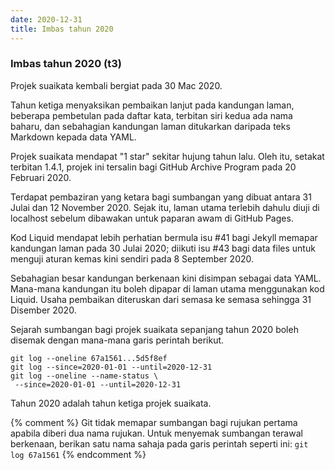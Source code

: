 ```yaml
---
date: 2020-12-31
title: Imbas tahun 2020
---
```


### Imbas tahun 2020 (t3)

Projek suaikata kembali bergiat pada 30 Mac 2020.

Tahun ketiga menyaksikan pembaikan lanjut pada kandungan
laman, beberapa pembetulan pada daftar kata, terbitan siri
kedua ada nama baharu, dan sebahagian kandungan laman
ditukarkan daripada teks Markdown kepada data YAML.

Projek suaikata mendapat "1 star" sekitar hujung tahun lalu.
Oleh itu, setakat terbitan 1.4.1, projek ini tersalin bagi
GitHub Archive Program pada 20 Februari 2020.

Terdapat pembaziran yang ketara bagi sumbangan yang dibuat
antara 31 Julai dan 12 November 2020. Sejak itu, laman utama
terlebih dahulu diuji di localhost sebelum dibawakan untuk
paparan awam di GitHub Pages.

Kod Liquid mendapat lebih perhatian bermula isu #41 bagi
Jekyll memapar kandungan laman pada 30 Julai 2020; diikuti
isu #43 bagi data files untuk menguji aturan kemas kini
sendiri pada 8 September 2020.

Sebahagian besar kandungan berkenaan kini disimpan sebagai
data YAML. Mana-mana kandungan itu boleh dipapar di laman
utama menggunakan kod Liquid. Usaha pembaikan diteruskan
dari semasa ke semasa sehingga 31 Disember 2020.

Sejarah sumbangan bagi projek suaikata sepanjang tahun 2020
boleh disemak dengan mana-mana garis perintah berikut.

    git log --oneline 67a1561...5d5f8ef
    git log --since=2020-01-01 --until=2020-12-31
    git log --oneline --name-status \
     --since=2020-01-01 --until=2020-12-31

Tahun 2020 adalah tahun ketiga projek suaikata.

{% comment %} Git tidak memapar sumbangan bagi rujukan
pertama apabila diberi dua nama rujukan. Untuk menyemak
sumbangan terawal berkenaan, berikan satu nama sahaja pada
garis perintah seperti ini: `git log 67a1561`
{% endcomment %}
